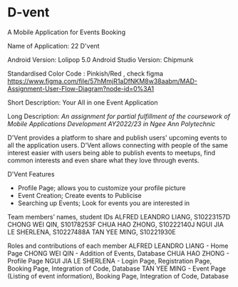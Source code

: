 # D-vent
A Mobile Application for Events Booking


Name of Application: 22 D'vent

Android Version: Lolipop 5.0 
Android Studio Version: Chipmunk

Standardised Color Code : Pinkish/Red , check figma
https://www.figma.com/file/57hMmjR1aDfNKM8w38aabm/MAD-Assignment-User-Flow-Diagram?node-id=0%3A1 

Short Description:
Your All in one Event Application

Long Description:
*An assignment for partial fulfillment of the coursework of Mobile Applications Development AY2022/23 in Ngee Ann Polytechnic*

D'Vent provides a platform to share and publish users' upcoming events to all the application users. D'Vent allows connecting with people of the same interest easier with users being able to publish events to meetups, find common interests and even share what they love through events. 

D'Vent Features
- Profile Page; allows you to customize your profile picture
- Event Creation; Create events to Publicise
- Searching up Events; Look for events you are interested in

Team members’ names, student IDs
  ALFRED LEANDRO LIANG, S10223157D
  CHONG WEI QIN, S10178253F
  CHUA HAO ZHONG, S10222140J
  NGUI JIA LE SHERLENA, S10227488A
  TAN YEE MING, S10221930E

  
Roles and contributions of each member
  ALFRED LEANDRO LIANG - Home Page
  CHONG WEI QIN - Addition of Events, Database
  CHUA HAO ZHONG - Profile Page
  NGUI JIA LE SHERLENA - Login Page, Registration Page, Booking Page, Integration of Code, Database
  TAN YEE MING - Event Page (Listing of event information), Booking Page, Integration of Code, Database

